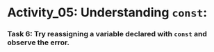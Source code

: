 # Activity_05: Understanding `const`:

### Task 6: Try reassigning a variable declared with `const` and observe the error.